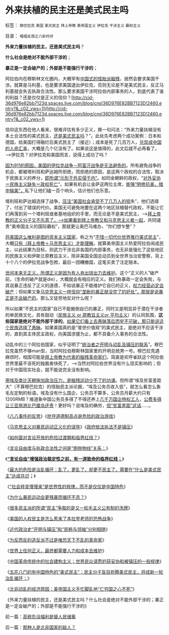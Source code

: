 # 外来扶植的民主还是美式民主吗

标签： `穆巴拉克` `美国` `美式民主` `拜上帝教` `美帝国主义` `伊拉克` `干涉主义` `霸权主义` 

目录： `唱唱反调之八卦时评`

**外来力量扶植的民主，还是美式民主吗**？

**什么社会是绝对不能外部干涉的**；

**暴正是一定会破产的；外部是不能强行干涉的**；

阿拉伯内在穆斯林文化圈内，大概罕有[中国式的怪胎派脑残](../../../2010/8/16/中国文化不缺“骂街”的英雄.md)，居然会要求美国干涉。就算是马利基，也是要求美国退出伊拉克，否则无论是不是美式民主，反正马利基就会失去执政合法性。那么要求美国干涉阿拉伯内部事务的人，到底代表了谁的利益？还是仅仅是正义的信仰？[http://cid-36d976e82bb7123d.spaces.live.com/blog/cns!36D976E82BB7123D!2460.entry?&_c02_vws=1](http://cid-36d976e82bb7123d.spaces.live.com/blog/cns!36D976E82BB7123D!2460.entry?&_c02_vws=1)

信仰这东西在他人看来，很难评估有多少正义，换一句问法：“外来力量扶植没有本土合法性的美式民主，[还是美式民主吗](../../../2011/2/23/知其然，所以然，何以然，以何然.md)？”。此处先考虑两个成功案例：日本和德国，给美国打得融烂后美式民主了（接近）；成本是死了几百万人，[兑现成中国的人命汇率](../../../2009/12/24/战场生命汇率和国际贸易汇率等价关系.md)，大概是几个亿没有了。如果说这是值得的，此文后就不必再看了。——>伊拉克？对伊拉克和美国而言，说得上成功了吗？

[因为911的原因，美国的伊拉克战争－阿富汗战争是无法避免的](../../../2009/7/3/美国的人权民主是怎么惹来了本拉登老师的恐怖战争.md)。所有避免战争的机会，都被塔利班和萨达姆所拒绝，而拒绝的原因，是这两个政权的合法性，取决于民族主义的养分，[即所谓“示形于外实侵于内”](../../../2009/7/16/自我标榜的最爱国成了左派特权通行证.md)。如同金朝鲜的政权，“[对外妥协＝民族主义缺失＝政权死亡](../../../2009/1/30/&quot;愚蠢的战争&quot;可能也是聪明政治的工具.md)”。如果有机会让金萨这两位主席，[能够“明修抗美，暗中输美”，](../../../2009/6/13/美帝国主义如果灭亡绝不是中国的福音.md)私下让他们磕一百个响头，估计他们也乐意。

塔利班和萨达姆选择了战争，[压注“美国社会承受不了几万人的损](../../../2010/8/31/美国人为什么反战？美国打仗怕死人吗？.md)失”，他们选错了，付出了错误的代价。美国无可避免地要在这两个地区扶植替代政权，不能让它们再落到另一个塔利班或者基地组织的手里，而无论是不是美式民主，——>[拜上帝教的正义分子又不乐意了，——>如果看到拜上帝教又和马克思主义者一起](../../../2010/10/10/基督教与“拜上帝教”的根本区别.md)，共同谴责“美帝国主义的国际霸权”，那就更让奥巴马难办，“你们想乍整”？

[将美国这么唯利是图的资本主义国家](http://blog.sina.com.cn/s/blog_5563a64d0100lt0f.html)，称之为“[不惜一切代价世界推行美式民主](../../../2009/11/28/危机管理有成本边界，不值得“不惜一切代价避免危机”.md)”，大概[只有（拜上帝教＋马克思主义）才能理解](../../../2011/1/19/“妖魔化美国”有全球“统一战线”.md)。就算美帝国主义热爱阿拉伯闹成民主，以此结果为目标，则武力干涉北非各国的内部事务，也无非是强化了这些地区的民族主义和伊斯兰原教旨主义，除非美国全国总动员到全世界当治安警察，背上十个八个的伊拉克战争包袱，最后一团糟撤国，这笔买卖了注定赔本。

[世间本来无正义，所谓正义是因为有人肯出钱出力去维护](../../../2011/2/23/哲学制造沟通障碍，哲学制造冲突.md)。这个“正义的人”破产前，（生命的破产就是die），大概就会有相应的正义。我们称暴政一定会失败，与其说暴正违反了正义的道德，不如说暴正不能维护它自已的正义，[权力经营必定会破产](../../../2009/5/14/权力经营的风险和成本.md)；但如果又象[马克思主义一样信仰“垄断的暴正就没完了的好处”，那就是说暴正是不会破产的](../../../2009/9/14/“垄断”是构成四百年世界现代史的关键词.md)。那么又徒劳地反对什么呢？

所以如果“不民主的国家”自已不能搬倒自已的暴正，同时又是明显异于潜在干涉者的单民族文化，具有鼓动（[民族主义 or 原教旨主义or
平均主义](http://hi.baidu.com/darthchn/blog/item/eac2b5f575a28efd7609d7e7.html)）的认同氛围，**这些国家是绝对不能外部干涉的**。[如果它们看上去愚昧落后而牢不可破，那只能说这个民族选择了愚昧](../../../2011/2/22/中国传统文化愚昧的社会建构主义.md)。如果美国真的是“普世价值观”的美式民主，是绝对不应该干涉的，直到其主体民主政权，向美国求援为止，都不具备介入事务的合法性。

动乱中的三个阿拉伯国家，似乎证明了“[统治者之开明与动乱及镇压的联系](../../../2010/5/14/用民主要求政府也要用民主约束自已.md)”。穆巴拉克虽然不够man型，当时阿拉伯穆斯林国家里的开明总统男一号。穆巴拉克遇麻烦时，咱国可能是[拜上帝教为代表的脑残革命家们](http://hi.baidu.com/darthchn/blog/item/7b542e0be41edc1095ca6ba6.html)，简直是欢呼雀跃这个阿拉伯世界里最不该死的独裁者快死了，——>当然对阿拉伯世界没有什么现实影响的；但对于中国现实社会，就不能说完全没有影响。

[用埃及类比天朝施加政治压力，是脑残运动少不了的功课](../../../2010/4/13/反政府，就是反民主！.md)。但所谓“埃及贫富差距大”（不算穆巴拉克）的怪胎民主派论据，“埃及公务员收入低”，就怎么看怎么象毛左定制的标语。埃及没有什么国企，公务员不算多，公务员月薪大约只有1200RMB？难道象中国公务员多得了不得还养上[几千万国企特权工人](../../../2009/8/11/改革攻坚的雷区，坚在那里？危险在那里？.md)，[公费多得让三亚旅游比巴厘岛还贵](../../../2010/2/22/为什么三亚春节晒白肉成为时尚.md)！更好吗？说埃及的确穷，[但“贫富差距”这话](../../../2010/9/4/仇富造成贫富差距；中国贫富差距一直在缩小.md)……。

《[八八事件的反思](http://hi.baidu.com/darthchn/blog/item/7668d7077bc2db73020881a6.html)》《[抢夺道德制高点是危险的政治游戏](../../../2009/6/10/抢夺道德制高点是危险的政治游戏.md)》

《[马克思主义对暴民运动正义化的误导](../../../2009/6/9/历史教科书的致命误导.md)》《[政府依法执法不是镇压](../../../2009/7/12/政府依法执法不是镇压.md)》

《[如何面对言论开放的危险过渡期和临界红线？](../../../2011/1/30/如何面对言论开放的危险过渡期和临界红线？.md)》

《[言论自由度与执政合法性之间是“倒抛物线”关系；](../../../2011/1/30/对言论自由度“不稳定期过渡期”以高度重视.md)》

《**[“言论自由”增强政治稳定性之前，有一道致命的临界红线；](../../../2011/1/29/&quot;言论自由&quot;发展过程中的致命红线.md)**》

《[最大的危险是治乱循环：乱了，更乱了，却更不民主了，需要在“什么是美式民主”达成共识](../../../2011/2/20/选了北欧社会主义就选了北朝鲜.md)**；**》

《[“社会转变慢慢来”是世界性的规律，而不是仅仅是中国特色](../../../2010/3/21/中国的民主要慢慢来！摸着石头过河是真理！.md)》

《[为什么暴民运动会更残暴而循环不息？](../../../2010/3/3/为什么历史治乱循环总是不息更残暴？.md)》

《[很多民主派的所谓“民主”争取的是又一轮毛主义公有制的洗牌](../../../2010/1/18/被中国文化反对的民主就是公有制本身.md)》

《[美国的人权民主是怎么惹来了本拉登老师的恐怖战争](../../../2009/7/3/美国的人权民主是怎么惹来了本拉登老师的恐怖战争.md)》

《[近代政治史“开明与镇压”和“民粹与领袖”分别相随](../../../2010/5/14/用民主要求政府也要用民主约束自已.md)》

《[为反而反的造反派不过是唯恐天下不乱的革命家](../../../2010/5/14/唯恐天下不乱的革命家.md)》

《[世界上任何正义，最终都需要人力和成本去维护](../../../2011/2/23/哲学制造沟通障碍，哲学制造冲突.md)》

《[中国革命传统中的社会建构主义；世界民众请愿的获妥协和被镇压的一般规律](../../../2011/2/22/中国传统文化愚昧的社会建构主义.md)》

《[五花八门的有中国特色的“美式民主”；民主分子盲目折腾美式民主，将成新一轮治乱循环；](../../../2011/2/23/知其然，所以然，何以然，以何然.md)》

《[北非动乱的经济原因；美帝国主义手忙脚乱地“亡穷国之心不死”](http://blog.sina.com.cn/s/blog_5563a64d01017v1q.html)》

《外来力量扶植的民主，还是美式民主吗？什么社会是绝对不能外部干涉的；暴正是一定会破产的；外部是不能强行干涉的》

前一篇：[高税负没福利是替人民储蓄](../../../2011/2/24/高税负没福利是替人民储蓄.md)

后一篇：[那种人是北非国家的敌人？](../../../2011/2/24/那种人是北非国家的敌人？.md)